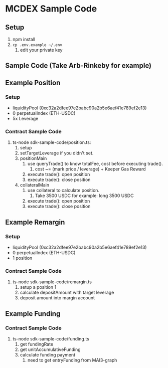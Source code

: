 # MCDEX Sample Code
## Setup
1. npm install
2. `cp .env.example ~/.env`
   1. edit your private key
## Sample Code (Take Arb-Rinkeby for example)
## Example Position
### Setup
- liquidityPool (0xc32a2dfee97e2babc90a2b5e6aef41e789ef2e13)
- 0 perpetualIndex (ETH-USDC)
- 5x Leverage 
### Contract Sample Code
1. ts-node sdk-sample-code/position.ts: 
   1. setup
   2. setTargetLeverage if you didn't set.
   3. positionMain
      1. use queryTrade() to know totalFee, cost before executing trade().
         1. cost ~= (mark price / leverage) + Keeper Gas Reward 
      2. execute trade(): open position
      3. execute trade(): close position
   4. collateralMain
      1. use collateral to calculate position.
         1. Take 3500 USDC for example: long 3500 USDC
      2. execute trade(): open position
      3. execute trade(): close position

## Example Remargin
### Setup
- liquidityPool (0xc32a2dfee97e2babc90a2b5e6aef41e789ef2e13)
- 0 perpetualIndex (ETH-USDC)
- 1 position

### Contract Sample Code
1. ts-node sdk-sample-code/remargin.ts
   1. setup a position 1
   2. calculate depositAmount with target leverage
   3. deposit amount into margin account

## Example Funding
### Contract Sample Code
1. ts-node sdk-sample-code/funding.ts
   1. get fundingRate
   2. get unitAccumulativeFunding
   3. calculate funding payment
      1. need to get entryFunding from MAI3-graph


